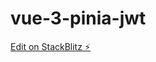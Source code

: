 # vue-3-pinia-jwt

[Edit on StackBlitz ⚡️](https://stackblitz.com/edit/vue-3-pinia-jwt-authentication-tutorial-and-examp-xrdnd4)